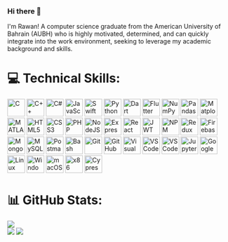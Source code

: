 ### Hi there 👋

I'm Rawan! A computer science graduate from the American University of Bahrain (AUBH) who is highly motivated, determined, and can quickly integrate into the work environment, seeking to leverage my academic background and skills.

# 💻 Technical Skills:

<p align="left">
  <!-- C -->
  <img src="https://cdn.jsdelivr.net/gh/devicons/devicon/icons/c/c-original.svg" width="40" height="40" alt="C" />
  
  <!-- C++ -->
  <img src="https://cdn.jsdelivr.net/gh/devicons/devicon/icons/cplusplus/cplusplus-original.svg" width="40" height="40" alt="C++" />
  
  <!-- C# -->
  <img src="https://cdn.jsdelivr.net/gh/devicons/devicon/icons/csharp/csharp-original.svg" width="40" height="40" alt="C#" />
  
  <!-- JavaScript -->
  <img src="https://cdn.jsdelivr.net/gh/devicons/devicon/icons/javascript/javascript-original.svg" width="40" height="40" alt="JavaScript" />
  
  <!-- Swift -->
  <img src="https://cdn.jsdelivr.net/gh/devicons/devicon/icons/swift/swift-original.svg" width="40" height="40" alt="Swift" />
  
  <!-- Python -->
  <img src="https://cdn.jsdelivr.net/gh/devicons/devicon/icons/python/python-original.svg" width="40" height="40" alt="Python" />

  <!-- Dart -->
  <img src="https://cdn.jsdelivr.net/gh/devicons/devicon/icons/dart/dart-original.svg" width="40" height="40" alt="Dart" />
  
  <!-- Flutter -->
  <img src="https://cdn.jsdelivr.net/gh/devicons/devicon/icons/flutter/flutter-original.svg" width="40" height="40" alt="Flutter" />

  <!-- NumPy -->
  <img src="https://cdn.jsdelivr.net/gh/devicons/devicon/icons/numpy/numpy-original.svg" width="40" height="40" alt="NumPy" />
  
  <!-- Pandas -->
  <img src="https://cdn.jsdelivr.net/gh/devicons/devicon/icons/pandas/pandas-original.svg" width="40" height="40" alt="Pandas" />
  
  <!-- Matplotlib -->
  <img src="https://upload.wikimedia.org/wikipedia/commons/8/84/Matplotlib_icon.svg" width="40" height="40" alt="Matplotlib" />
  
  <!-- MATLAB -->
  <img src="https://cdn.jsdelivr.net/gh/devicons/devicon/icons/matlab/matlab-original.svg" width="40" height="40" alt="MATLAB" />
  
  <!-- HTML5 -->
  <img src="https://cdn.jsdelivr.net/gh/devicons/devicon/icons/html5/html5-original.svg" width="40" height="40" alt="HTML5" />
  
  <!-- CSS3 -->
  <img src="https://cdn.jsdelivr.net/gh/devicons/devicon/icons/css3/css3-original.svg" width="40" height="40" alt="CSS3" />
  
  <!-- PHP -->
  <img src="https://cdn.jsdelivr.net/gh/devicons/devicon/icons/php/php-original.svg" width="40" height="40" alt="PHP" />
  
  <!-- NodeJS -->
  <img src="https://cdn.jsdelivr.net/gh/devicons/devicon/icons/nodejs/nodejs-original.svg" width="40" height="40" alt="NodeJS" />
  
  <!-- Express.js -->
  <img src="https://cdn.jsdelivr.net/gh/devicons/devicon/icons/express/express-original.svg" width="40" height="40" alt="Express.js" />
  
  <!-- React -->
  <img src="https://cdn.jsdelivr.net/gh/devicons/devicon/icons/react/react-original.svg" width="40" height="40" alt="React" />
  
  <!-- Axios -->
  <img src="https://cdn.jsdelivr.net/gh/devicons/devicon/icons/axios/axios-plain.svg" width="40" height="40" alt="JWT" />
  
  <!-- NPM -->
  <img src="https://cdn.jsdelivr.net/gh/devicons/devicon/icons/npm/npm-original-wordmark.svg" width="40" height="40" alt="NPM" />
  
  <!-- Redux -->
  <img src="https://cdn.jsdelivr.net/gh/devicons/devicon/icons/redux/redux-original.svg" width="40" height="40" alt="Redux" />
  
  <!-- Firebase -->
  <img src="https://cdn.jsdelivr.net/gh/devicons/devicon/icons/firebase/firebase-plain.svg" width="40" height="40" alt="Firebase" />
  
  <!-- MongoDB -->
  <img src="https://cdn.jsdelivr.net/gh/devicons/devicon/icons/mongodb/mongodb-original.svg" width="40" height="40" alt="MongoDB" />
  
  <!-- MySQL -->
  <img src="https://cdn.jsdelivr.net/gh/devicons/devicon/icons/mysql/mysql-original.svg" width="40" height="40" alt="MySQL" />
  
  <!-- Postman -->
  <img src="https://cdn.jsdelivr.net/gh/devicons/devicon/icons/postman/postman-original.svg" width="40" height="40" alt="Postman" />
  
  <!-- Bash Scripting -->
  <img src="https://cdn.jsdelivr.net/gh/devicons/devicon/icons/bash/bash-original.svg" width="40" height="40" alt="Bash Scripting" />

  <!-- Git -->
  <img src="https://cdn.jsdelivr.net/gh/devicons/devicon/icons/git/git-original.svg" width="40" height="40" alt="Git" />
  
  <!-- GitHub -->
  <img src="https://cdn.jsdelivr.net/gh/devicons/devicon/icons/github/github-original.svg" width="40" height="40" alt="GitHub" />

  <!-- Visual Studio -->
  <img src="https://cdn.jsdelivr.net/gh/devicons/devicon/icons/visualstudio/visualstudio-original.svg" width="40" height="40" alt="Visual Studio" />
  
  <!-- VS Code -->
  <img src="https://cdn.jsdelivr.net/gh/devicons/devicon/icons/vscode/vscode-original.svg" width="40" height="40" alt="VS Code" />
  
  <!-- XCode -->
  <img src="https://cdn.jsdelivr.net/gh/devicons/devicon/icons/xcode/xcode-original.svg" width="40" height="40" alt="VS Code" />
  
  <!-- Jupyter -->
  <img src="https://cdn.jsdelivr.net/gh/devicons/devicon/icons/jupyter/jupyter-original.svg" width="40" height="40" alt="Jupyter" />

  <!-- Google Colab -->
  <img src="https://upload.wikimedia.org/wikipedia/commons/d/d0/Google_Colaboratory_SVG_Logo.svg" width="40" height="40" alt="Google Colab" />
  
  <!-- Linux -->
  <img src="https://cdn.jsdelivr.net/gh/devicons/devicon/icons/linux/linux-original.svg" width="40" height="40" alt="Linux" />
  
  <!-- Windows -->
  <img src="https://cdn.jsdelivr.net/gh/devicons/devicon/icons/windows8/windows8-original.svg" width="40" height="40" alt="Windows" />
  
  <!-- macOS -->
  <img src="https://cdn.jsdelivr.net/gh/devicons/devicon/icons/apple/apple-original.svg" width="40" height="40" alt="macOS" />
  
  <!-- x86 Assembly -->
  <img src="https://img.icons8.com/?size=100&id=55186&format=png&color=000000" width="40" height="40" alt="x86 Assembly" />

  <!-- Cypress -->
  <img src="https://api.iconify.design/logos/cypress.svg" width="40" height="40" alt="Cypress" />
 
</p>

# 📊 GitHub Stats:
![](https://github-readme-stats.vercel.app/api?username=albinzayedrawan&hide_border=false&include_all_commits=true&count_private=true)<br/>
![](https://github-readme-streak-stats.herokuapp.com/?user=albinzayedrawan&hide_border=false) ![](https://github-readme-stats.vercel.app/api/top-langs/?username=albinzayedrawan&hide_border=false&include_all_commits=true&count_private=true&layout=compact)
